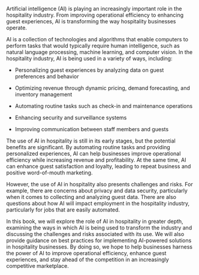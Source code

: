 
Artificial intelligence (AI) is playing an increasingly important role in the hospitality industry. From improving operational efficiency to enhancing guest experiences, AI is transforming the way hospitality businesses operate.

AI is a collection of technologies and algorithms that enable computers to perform tasks that would typically require human intelligence, such as natural language processing, machine learning, and computer vision. In the hospitality industry, AI is being used in a variety of ways, including:

* Personalizing guest experiences by analyzing data on guest preferences and behavior

* Optimizing revenue through dynamic pricing, demand forecasting, and inventory management

* Automating routine tasks such as check-in and maintenance operations

* Enhancing security and surveillance systems

* Improving communication between staff members and guests

The use of AI in hospitality is still in its early stages, but the potential benefits are significant. By automating routine tasks and providing personalized experiences, AI can help businesses improve operational efficiency while increasing revenue and profitability. At the same time, AI can enhance guest satisfaction and loyalty, leading to repeat business and positive word-of-mouth marketing.

However, the use of AI in hospitality also presents challenges and risks. For example, there are concerns about privacy and data security, particularly when it comes to collecting and analyzing guest data. There are also questions about how AI will impact employment in the hospitality industry, particularly for jobs that are easily automated.

In this book, we will explore the role of AI in hospitality in greater depth, examining the ways in which AI is being used to transform the industry and discussing the challenges and risks associated with its use. We will also provide guidance on best practices for implementing AI-powered solutions in hospitality businesses. By doing so, we hope to help businesses harness the power of AI to improve operational efficiency, enhance guest experiences, and stay ahead of the competition in an increasingly competitive marketplace.
